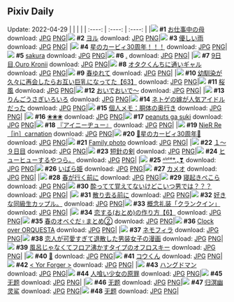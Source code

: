 ## Pixiv Daily
Update: 2022-04-29
|      |      |      |
| :----: | :----: | :----: |
|![](https://pixiv.microyu.workers.dev/c/240x480/img-master/img/2022/04/27/00/00/13/97904101_p0_master1200.jpg) **#1** [お仕事中の母](https://www.pixiv.net/artworks/97904101) download: [JPG](https://pixiv.microyu.workers.dev/img-original/img/2022/04/27/00/00/13/97904101_p0.jpg) [PNG](https://pixiv.microyu.workers.dev/img-original/img/2022/04/27/00/00/13/97904101_p0.png)|![](https://pixiv.microyu.workers.dev/c/240x480/img-master/img/2022/04/27/00/01/47/97904275_p0_master1200.jpg) **#2** [ヨル](https://www.pixiv.net/artworks/97904275) download: [JPG](https://pixiv.microyu.workers.dev/img-original/img/2022/04/27/00/01/47/97904275_p0.jpg) [PNG](https://pixiv.microyu.workers.dev/img-original/img/2022/04/27/00/01/47/97904275_p0.png)|![](https://pixiv.microyu.workers.dev/c/240x480/img-master/img/2022/04/27/00/00/11/97904072_p0_master1200.jpg) **#3** [優しい雨](https://www.pixiv.net/artworks/97904072) download: [JPG](https://pixiv.microyu.workers.dev/img-original/img/2022/04/27/00/00/11/97904072_p0.jpg) [PNG](https://pixiv.microyu.workers.dev/img-original/img/2022/04/27/00/00/11/97904072_p0.png)|
|![](https://pixiv.microyu.workers.dev/c/240x480/img-master/img/2022/04/27/00/04/27/97904395_p0_master1200.jpg) **#4** [星のカービィ30周年！！！](https://www.pixiv.net/artworks/97904395) download: [JPG](https://pixiv.microyu.workers.dev/img-original/img/2022/04/27/00/04/27/97904395_p0.jpg) [PNG](https://pixiv.microyu.workers.dev/img-original/img/2022/04/27/00/04/27/97904395_p0.png)|![](https://pixiv.microyu.workers.dev/c/240x480/img-master/img/2022/04/27/00/00/07/97904034_p0_master1200.jpg) **#5** [sakura](https://www.pixiv.net/artworks/97904034) download: [JPG](https://pixiv.microyu.workers.dev/img-original/img/2022/04/27/00/00/07/97904034_p0.jpg) [PNG](https://pixiv.microyu.workers.dev/img-original/img/2022/04/27/00/00/07/97904034_p0.png)|![](https://pixiv.microyu.workers.dev/c/240x480/img-master/img/2022/04/28/00/07/05/97926318_p0_master1200.jpg) **#6** [.](https://www.pixiv.net/artworks/97926318) download: [JPG](https://pixiv.microyu.workers.dev/img-original/img/2022/04/28/00/07/05/97926318_p0.jpg) [PNG](https://pixiv.microyu.workers.dev/img-original/img/2022/04/28/00/07/05/97926318_p0.png)|
|![](https://pixiv.microyu.workers.dev/c/240x480/img-master/img/2022/04/27/00/00/13/97904094_p0_master1200.jpg) **#7** [9日目,Ouro Kronii](https://www.pixiv.net/artworks/97904094) download: [JPG](https://pixiv.microyu.workers.dev/img-original/img/2022/04/27/00/00/13/97904094_p0.jpg) [PNG](https://pixiv.microyu.workers.dev/img-original/img/2022/04/27/00/00/13/97904094_p0.png)|![](https://pixiv.microyu.workers.dev/c/240x480/img-master/img/2022/04/27/14/07/18/97914025_p0_master1200.jpg) **#8** [オタクくんちに通いギャル](https://www.pixiv.net/artworks/97914025) download: [JPG](https://pixiv.microyu.workers.dev/img-original/img/2022/04/27/14/07/18/97914025_p0.jpg) [PNG](https://pixiv.microyu.workers.dev/img-original/img/2022/04/27/14/07/18/97914025_p0.png)|![](https://pixiv.microyu.workers.dev/c/240x480/img-master/img/2022/04/27/00/00/04/97903998_p0_master1200.jpg) **#9** [春ゆれて](https://www.pixiv.net/artworks/97903998) download: [JPG](https://pixiv.microyu.workers.dev/img-original/img/2022/04/27/00/00/04/97903998_p0.jpg) [PNG](https://pixiv.microyu.workers.dev/img-original/img/2022/04/27/00/00/04/97903998_p0.png)|
|![](https://pixiv.microyu.workers.dev/c/240x480/img-master/img/2022/04/27/00/00/27/97904176_p0_master1200.jpg) **#10** [幼馴染が久々に再会したらお互い巨乳になってた【63】](https://www.pixiv.net/artworks/97904176) download: [JPG](https://pixiv.microyu.workers.dev/img-original/img/2022/04/27/00/00/27/97904176_p0.jpg) [PNG](https://pixiv.microyu.workers.dev/img-original/img/2022/04/27/00/00/27/97904176_p0.png)|![](https://pixiv.microyu.workers.dev/c/240x480/img-master/img/2022/04/28/00/00/54/97926093_p0_master1200.jpg) **#11** [桜風](https://www.pixiv.net/artworks/97926093) download: [JPG](https://pixiv.microyu.workers.dev/img-original/img/2022/04/28/00/00/54/97926093_p0.jpg) [PNG](https://pixiv.microyu.workers.dev/img-original/img/2022/04/28/00/00/54/97926093_p0.png)|![](https://pixiv.microyu.workers.dev/c/240x480/img-master/img/2022/04/28/07/30/01/97931699_p0_master1200.jpg) **#12** [おいでおいで～](https://www.pixiv.net/artworks/97931699) download: [JPG](https://pixiv.microyu.workers.dev/img-original/img/2022/04/28/07/30/01/97931699_p0.jpg) [PNG](https://pixiv.microyu.workers.dev/img-original/img/2022/04/28/07/30/01/97931699_p0.png)|
|![](https://pixiv.microyu.workers.dev/c/240x480/img-master/img/2022/04/27/20/30/00/97920056_p0_master1200.jpg) **#13** [りんごうさぎいろいろ](https://www.pixiv.net/artworks/97920056) download: [JPG](https://pixiv.microyu.workers.dev/img-original/img/2022/04/27/20/30/00/97920056_p0.jpg) [PNG](https://pixiv.microyu.workers.dev/img-original/img/2022/04/27/20/30/00/97920056_p0.png)|![](https://pixiv.microyu.workers.dev/c/240x480/img-master/img/2022/04/27/18/00/02/97917035_p0_master1200.jpg) **#14** [ネトゲの嫁が人気アイドルだった](https://www.pixiv.net/artworks/97917035) download: [JPG](https://pixiv.microyu.workers.dev/img-original/img/2022/04/27/18/00/02/97917035_p0.jpg) [PNG](https://pixiv.microyu.workers.dev/img-original/img/2022/04/27/18/00/02/97917035_p0.png)|![](https://pixiv.microyu.workers.dev/c/240x480/img-master/img/2022/04/28/09/00/02/97932406_p0_master1200.jpg) **#15** [個人メモ：胴体の奥行き](https://www.pixiv.net/artworks/97932406) download: [JPG](https://pixiv.microyu.workers.dev/img-original/img/2022/04/28/09/00/02/97932406_p0.jpg) [PNG](https://pixiv.microyu.workers.dev/img-original/img/2022/04/28/09/00/02/97932406_p0.png)|
|![](https://pixiv.microyu.workers.dev/c/240x480/img-master/img/2022/04/27/18/34/29/97917675_p0_master1200.jpg) **#16** [❀❀❀](https://www.pixiv.net/artworks/97917675) download: [JPG](https://pixiv.microyu.workers.dev/img-original/img/2022/04/27/18/34/29/97917675_p0.jpg) [PNG](https://pixiv.microyu.workers.dev/img-original/img/2022/04/27/18/34/29/97917675_p0.png)|![](https://pixiv.microyu.workers.dev/c/240x480/img-master/img/2022/04/27/00/00/03/97903987_p0_master1200.jpg) **#17** [peanuts ga suki](https://www.pixiv.net/artworks/97903987) download: [JPG](https://pixiv.microyu.workers.dev/img-original/img/2022/04/27/00/00/03/97903987_p0.jpg) [PNG](https://pixiv.microyu.workers.dev/img-original/img/2022/04/27/00/00/03/97903987_p0.png)|![](https://pixiv.microyu.workers.dev/c/240x480/img-master/img/2022/04/28/19/04/10/97939930_p0_master1200.jpg) **#18** [『アイニーヂュー』](https://www.pixiv.net/artworks/97939930) download: [JPG](https://pixiv.microyu.workers.dev/img-original/img/2022/04/28/19/04/10/97939930_p0.jpg) [PNG](https://pixiv.microyu.workers.dev/img-original/img/2022/04/28/19/04/10/97939930_p0.png)|
|![](https://pixiv.microyu.workers.dev/c/240x480/img-master/img/2022/04/28/00/00/04/97925925_p0_master1200.jpg) **#19** [NieR Re［in］carnation](https://www.pixiv.net/artworks/97925925) download: [JPG](https://pixiv.microyu.workers.dev/img-original/img/2022/04/28/00/00/04/97925925_p0.jpg) [PNG](https://pixiv.microyu.workers.dev/img-original/img/2022/04/28/00/00/04/97925925_p0.png)|![](https://pixiv.microyu.workers.dev/c/240x480/img-master/img/2022/04/28/00/51/55/97904111_p0_master1200.jpg) **#20** [🌟星のカービィ30周年🌟](https://www.pixiv.net/artworks/97904111) download: [JPG](https://pixiv.microyu.workers.dev/img-original/img/2022/04/28/00/51/55/97904111_p0.jpg) [PNG](https://pixiv.microyu.workers.dev/img-original/img/2022/04/28/00/51/55/97904111_p0.png)|![](https://pixiv.microyu.workers.dev/c/240x480/img-master/img/2022/04/28/07/28/06/97931682_p0_master1200.jpg) **#21** [Family photo](https://www.pixiv.net/artworks/97931682) download: [JPG](https://pixiv.microyu.workers.dev/img-original/img/2022/04/28/07/28/06/97931682_p0.jpg) [PNG](https://pixiv.microyu.workers.dev/img-original/img/2022/04/28/07/28/06/97931682_p0.png)|
|![](https://pixiv.microyu.workers.dev/c/240x480/img-master/img/2022/04/27/00/00/26/97904165_p0_master1200.jpg) **#22** [１～９日目](https://www.pixiv.net/artworks/97904165) download: [JPG](https://pixiv.microyu.workers.dev/img-original/img/2022/04/27/00/00/26/97904165_p0.jpg) [PNG](https://pixiv.microyu.workers.dev/img-original/img/2022/04/27/00/00/26/97904165_p0.png)|![](https://pixiv.microyu.workers.dev/c/240x480/img-master/img/2022/04/28/00/01/19/97926118_p0_master1200.jpg) **#23** [短針の剣](https://www.pixiv.net/artworks/97926118) download: [JPG](https://pixiv.microyu.workers.dev/img-original/img/2022/04/28/00/01/19/97926118_p0.jpg) [PNG](https://pixiv.microyu.workers.dev/img-original/img/2022/04/28/00/01/19/97926118_p0.png)|![](https://pixiv.microyu.workers.dev/c/240x480/img-master/img/2022/04/28/15/30/46/97936398_p0_master1200.jpg) **#24** [ヒューヒューするやつら。](https://www.pixiv.net/artworks/97936398) download: [JPG](https://pixiv.microyu.workers.dev/img-original/img/2022/04/28/15/30/46/97936398_p0.jpg) [PNG](https://pixiv.microyu.workers.dev/img-original/img/2022/04/28/15/30/46/97936398_p0.png)|
|![](https://pixiv.microyu.workers.dev/c/240x480/img-master/img/2022/04/28/00/00/05/97925935_p0_master1200.jpg) **#25** [ᴬˡᶤᶜᵉ*.₊❣](https://www.pixiv.net/artworks/97925935) download: [JPG](https://pixiv.microyu.workers.dev/img-original/img/2022/04/28/00/00/05/97925935_p0.jpg) [PNG](https://pixiv.microyu.workers.dev/img-original/img/2022/04/28/00/00/05/97925935_p0.png)|![](https://pixiv.microyu.workers.dev/c/240x480/img-master/img/2022/04/27/00/00/02/97903975_p0_master1200.jpg) **#26** [いばら姫](https://www.pixiv.net/artworks/97903975) download: [JPG](https://pixiv.microyu.workers.dev/img-original/img/2022/04/27/00/00/02/97903975_p0.jpg) [PNG](https://pixiv.microyu.workers.dev/img-original/img/2022/04/27/00/00/02/97903975_p0.png)|![](https://pixiv.microyu.workers.dev/c/240x480/img-master/img/2022/04/27/17/23/53/97916449_p0_master1200.jpg) **#27** [カメオ](https://www.pixiv.net/artworks/97916449) download: [JPG](https://pixiv.microyu.workers.dev/img-original/img/2022/04/27/17/23/53/97916449_p0.jpg) [PNG](https://pixiv.microyu.workers.dev/img-original/img/2022/04/27/17/23/53/97916449_p0.png)|
|![](https://pixiv.microyu.workers.dev/c/240x480/img-master/img/2022/04/27/00/00/05/97904008_p0_master1200.jpg) **#28** [春が行く前に](https://www.pixiv.net/artworks/97904008) download: [JPG](https://pixiv.microyu.workers.dev/img-original/img/2022/04/27/00/00/05/97904008_p0.jpg) [PNG](https://pixiv.microyu.workers.dev/img-original/img/2022/04/27/00/00/05/97904008_p0.png)|![](https://pixiv.microyu.workers.dev/c/240x480/img-master/img/2022/04/28/00/00/06/97925954_p0_master1200.jpg) **#29** [寝起きぺこら](https://www.pixiv.net/artworks/97925954) download: [JPG](https://pixiv.microyu.workers.dev/img-original/img/2022/04/28/00/00/06/97925954_p0.jpg) [PNG](https://pixiv.microyu.workers.dev/img-original/img/2022/04/28/00/00/06/97925954_p0.png)|![](https://pixiv.microyu.workers.dev/c/240x480/img-master/img/2022/04/27/00/19/12/97904905_p0_master1200.jpg) **#30** [酔ってて覚えてないけどこいつ男では？？？](https://www.pixiv.net/artworks/97904905) download: [JPG](https://pixiv.microyu.workers.dev/img-original/img/2022/04/27/00/19/12/97904905_p0.jpg) [PNG](https://pixiv.microyu.workers.dev/img-original/img/2022/04/27/00/19/12/97904905_p0.png)|
|![](https://pixiv.microyu.workers.dev/c/240x480/img-master/img/2022/04/27/19/11/14/97918390_p0_master1200.jpg) **#31** [散り去る前に](https://www.pixiv.net/artworks/97918390) download: [JPG](https://pixiv.microyu.workers.dev/img-original/img/2022/04/27/19/11/14/97918390_p0.jpg) [PNG](https://pixiv.microyu.workers.dev/img-original/img/2022/04/27/19/11/14/97918390_p0.png)|![](https://pixiv.microyu.workers.dev/c/240x480/img-master/img/2022/04/27/07/58/01/97910239_p0_master1200.jpg) **#32** [好きな同級生カップル。](https://www.pixiv.net/artworks/97910239) download: [JPG](https://pixiv.microyu.workers.dev/img-original/img/2022/04/27/07/58/01/97910239_p0.jpg) [PNG](https://pixiv.microyu.workers.dev/img-original/img/2022/04/27/07/58/01/97910239_p0.png)|![](https://pixiv.microyu.workers.dev/c/240x480/img-master/img/2022/04/28/00/06/48/97926304_p0_master1200.jpg) **#33** [概念礼装「クランクイン」](https://www.pixiv.net/artworks/97926304) download: [JPG](https://pixiv.microyu.workers.dev/img-original/img/2022/04/28/00/06/48/97926304_p0.jpg) [PNG](https://pixiv.microyu.workers.dev/img-original/img/2022/04/28/00/06/48/97926304_p0.png)|
|![](https://pixiv.microyu.workers.dev/c/240x480/img-master/img/2022/04/28/12/00/04/97934207_p0_master1200.jpg) **#34** [恋する(おとめ)の作り方【6】](https://www.pixiv.net/artworks/97934207) download: [JPG](https://pixiv.microyu.workers.dev/img-original/img/2022/04/28/12/00/04/97934207_p0.jpg) [PNG](https://pixiv.microyu.workers.dev/img-original/img/2022/04/28/12/00/04/97934207_p0.png)|![](https://pixiv.microyu.workers.dev/c/240x480/img-master/img/2022/04/28/14/19/30/97926069_p0_master1200.jpg) **#35** [春のオベぐだ♀まとめ②](https://www.pixiv.net/artworks/97926069) download: [JPG](https://pixiv.microyu.workers.dev/img-original/img/2022/04/28/14/19/30/97926069_p0.jpg) [PNG](https://pixiv.microyu.workers.dev/img-original/img/2022/04/28/14/19/30/97926069_p0.png)|![](https://pixiv.microyu.workers.dev/c/240x480/img-master/img/2022/04/28/00/00/03/97925919_p0_master1200.jpg) **#36** [Clock over ORQUESTA](https://www.pixiv.net/artworks/97925919) download: [JPG](https://pixiv.microyu.workers.dev/img-original/img/2022/04/28/00/00/03/97925919_p0.jpg) [PNG](https://pixiv.microyu.workers.dev/img-original/img/2022/04/28/00/00/03/97925919_p0.png)|
|![](https://pixiv.microyu.workers.dev/c/240x480/img-master/img/2022/04/28/22/34/50/97945036_p0_master1200.jpg) **#37** [ネモフィラ](https://www.pixiv.net/artworks/97945036) download: [JPG](https://pixiv.microyu.workers.dev/img-original/img/2022/04/28/22/34/50/97945036_p0.jpg) [PNG](https://pixiv.microyu.workers.dev/img-original/img/2022/04/28/22/34/50/97945036_p0.png)|![](https://pixiv.microyu.workers.dev/c/240x480/img-master/img/2022/04/27/19/35/52/97918864_p0_master1200.jpg) **#38** [恋人が可愛すぎて退散した男装女子の漫画](https://www.pixiv.net/artworks/97918864) download: [JPG](https://pixiv.microyu.workers.dev/img-original/img/2022/04/27/19/35/52/97918864_p0.jpg) [PNG](https://pixiv.microyu.workers.dev/img-original/img/2022/04/27/19/35/52/97918864_p0.png)|![](https://pixiv.microyu.workers.dev/c/240x480/img-master/img/2022/04/27/23/01/46/97924188_p0_master1200.jpg) **#39** [風呂じゃなくてフロア沸かすタイプのオフロスキー](https://www.pixiv.net/artworks/97924188) download: [JPG](https://pixiv.microyu.workers.dev/img-original/img/2022/04/27/23/01/46/97924188_p0.jpg) [PNG](https://pixiv.microyu.workers.dev/img-original/img/2022/04/27/23/01/46/97924188_p0.png)|
|![](https://pixiv.microyu.workers.dev/c/240x480/img-master/img/2022/04/27/01/11/01/97906230_p0_master1200.jpg) **#40** [🐉](https://www.pixiv.net/artworks/97906230) download: [JPG](https://pixiv.microyu.workers.dev/img-original/img/2022/04/27/01/11/01/97906230_p0.jpg) [PNG](https://pixiv.microyu.workers.dev/img-original/img/2022/04/27/01/11/01/97906230_p0.png)|![](https://pixiv.microyu.workers.dev/c/240x480/img-master/img/2022/04/27/00/50/13/97905754_p0_master1200.jpg) **#41** [コウくん](https://www.pixiv.net/artworks/97905754) download: [JPG](https://pixiv.microyu.workers.dev/img-original/img/2022/04/27/00/50/13/97905754_p0.jpg) [PNG](https://pixiv.microyu.workers.dev/img-original/img/2022/04/27/00/50/13/97905754_p0.png)|![](https://pixiv.microyu.workers.dev/c/240x480/img-master/img/2022/04/27/16/57/17/97916054_p0_master1200.jpg) **#42** [< Yor Forger >](https://www.pixiv.net/artworks/97916054) download: [JPG](https://pixiv.microyu.workers.dev/img-original/img/2022/04/27/16/57/17/97916054_p0.jpg) [PNG](https://pixiv.microyu.workers.dev/img-original/img/2022/04/27/16/57/17/97916054_p0.png)|
|![](https://pixiv.microyu.workers.dev/c/240x480/img-master/img/2022/04/28/00/05/23/97926253_p0_master1200.jpg) **#43** [ハングドマン](https://www.pixiv.net/artworks/97926253) download: [JPG](https://pixiv.microyu.workers.dev/img-original/img/2022/04/28/00/05/23/97926253_p0.jpg) [PNG](https://pixiv.microyu.workers.dev/img-original/img/2022/04/28/00/05/23/97926253_p0.png)|![](https://pixiv.microyu.workers.dev/c/240x480/img-master/img/2022/04/27/00/05/08/97904422_p0_master1200.jpg) **#44** [人喰い少女の原罪](https://www.pixiv.net/artworks/97904422) download: [JPG](https://pixiv.microyu.workers.dev/img-original/img/2022/04/27/00/05/08/97904422_p0.jpg) [PNG](https://pixiv.microyu.workers.dev/img-original/img/2022/04/27/00/05/08/97904422_p0.png)|![](https://pixiv.microyu.workers.dev/c/240x480/img-master/img/2022/04/27/00/05/12/97904424_p0_master1200.jpg) **#45** [无题](https://www.pixiv.net/artworks/97904424) download: [JPG](https://pixiv.microyu.workers.dev/img-original/img/2022/04/27/00/05/12/97904424_p0.jpg) [PNG](https://pixiv.microyu.workers.dev/img-original/img/2022/04/27/00/05/12/97904424_p0.png)|
|![](https://pixiv.microyu.workers.dev/c/240x480/img-master/img/2022/04/28/01/09/28/97927933_p0_master1200.jpg) **#46** [无题](https://www.pixiv.net/artworks/97927933) download: [JPG](https://pixiv.microyu.workers.dev/img-original/img/2022/04/28/01/09/28/97927933_p0.jpg) [PNG](https://pixiv.microyu.workers.dev/img-original/img/2022/04/28/01/09/28/97927933_p0.png)|![](https://pixiv.microyu.workers.dev/c/240x480/img-master/img/2022/04/28/01/33/35/97928394_p0_master1200.jpg) **#47** [归溟幽灵鲨](https://www.pixiv.net/artworks/97928394) download: [JPG](https://pixiv.microyu.workers.dev/img-original/img/2022/04/28/01/33/35/97928394_p0.jpg) [PNG](https://pixiv.microyu.workers.dev/img-original/img/2022/04/28/01/33/35/97928394_p0.png)|![](https://pixiv.microyu.workers.dev/c/240x480/img-master/img/2022/04/27/21/48/58/97922101_p0_master1200.jpg) **#48** [无题](https://www.pixiv.net/artworks/97922101) download: [JPG](https://pixiv.microyu.workers.dev/img-original/img/2022/04/27/21/48/58/97922101_p0.jpg) [PNG](https://pixiv.microyu.workers.dev/img-original/img/2022/04/27/21/48/58/97922101_p0.png)|
